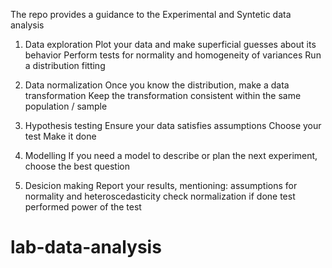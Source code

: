 The repo provides a guidance to the Experimental and Syntetic data analysis

1. Data exploration
Plot your data and make superficial guesses about its behavior
Perform tests for normality and homogeneity of variances 
Run a distribution fitting

2. Data normalization
Once you know the distribution, make a data transformation
Keep the transformation consistent within the same population / sample

4. Hypothesis testing
Ensure your data satisfies assumptions
Choose your test
Make it done

5. Modelling
If you need a model to describe or plan the next experiment, choose the best question

6. Desicion making
Report your results, mentioning:
assumptions for normality and heteroscedasticity check
normalization if done
test performed
power of the test










# lab-data-analysis
